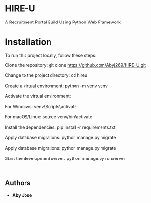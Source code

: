 # HIRE-U

A Recruitment Portal Build Using Python Web Framework


# Installation
To run this project locally, follow these steps:

Clone the repository: git clone https://github.com/Abyj269/HIRE-U.git <br><br>
Change to the project directory: cd hireu  <br><br>
Create a virtual environment: python -m venv venv  <br><br>
Activate the virtual environment:  <br><br>
For Windows: venv\Scripts\activate  <br><br>
For macOS/Linux: source venv/bin/activate  <br><br>
Install the dependencies: pip install -r requirements.txt <br><br>
Apply database migrations: python manage.py migrate <br><br>
Apply database migrations: python manage.py migrate <br><br>
Start the development server: python manage.py runserver<br>
 
 <br>




<!-- Initially appeared on
[gist](https://gist.github.com/PurpleBooth/109311bb0361f32d87a2). But the page cannot open anymore so that is why I have moved it here. -->

<!-- ## Getting Started

These instructions will give you a copy of the project up and running on
your local machine for development and testing purposes. See deployment
for notes on deploying the project on a live system.

### Prerequisites

Requirements for the software and other tools to build, test and push 
- [Example 1](https://www.example.com)
- [Example 2](https://www.example.com)

### Installing

A step by step series of examples that tell you how to get a development
environment running

Say what the step will be

    Give the example

And repeat

    until finished

End with an example of getting some data out of the system or using it
for a little demo

## Running the tests

Explain how to run the automated tests for this system

### Sample Tests

Explain what these tests test and why

    Give an example

### Style test

Checks if the best practices and the right coding style has been used.

    Give an example

## Deployment

Add additional notes to deploy this on a live system

## Built With

  - [Contributor Covenant](https://www.contributor-covenant.org/) - Used
    for the Code of Conduct
  - [Creative Commons](https://creativecommons.org/) - Used to choose
    the license

## Contributing

Please read [CONTRIBUTING.md](CONTRIBUTING.md) for details on our code
of conduct, and the process for submitting pull requests to us.

## Versioning

We use [Semantic Versioning](http://semver.org/) for versioning. For the versions
available, see the [tags on this
repository](https://github.com/PurpleBooth/a-good-readme-template/tags).


## License

This project is licensed under the [CC0 1.0 Universal](LICENSE.md)
Creative Commons License - see the [LICENSE.md](LICENSE.md) file for
details

## Acknowledgments

  - Hat tip to anyone whose code is used
  - Inspiration
  - etc
 -->
 
 
 
## Authors

  - **Aby Jose** 
   
 

